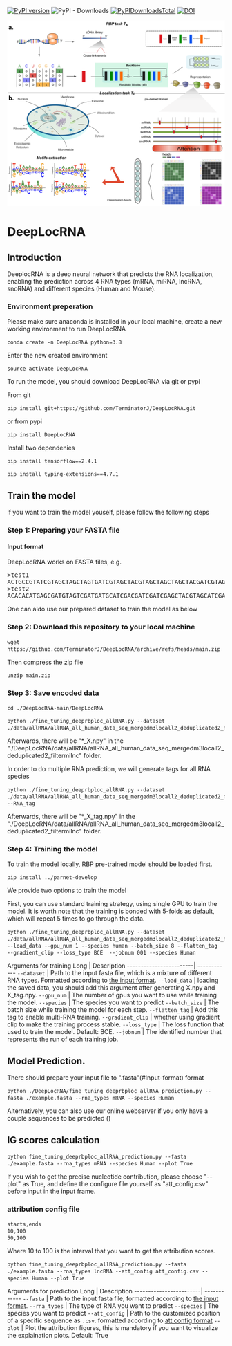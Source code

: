 [![PyPI version](https://badge.fury.io/py/DeepLocRNA.svg)](https://badge.fury.io/py/DeepLocRNA)
![PyPI - Downloads](https://img.shields.io/pypi/dm/DeepLocRNA)
[![PyPIDownloadsTotal](https://pepy.tech/badge/DeepLocRNA)](https://pepy.tech/project/DeepLocRNA)
[![DOI](https://zenodo.org/badge/DOI/10.5281/zenodo.10116380.svg)](https://doi.org/10.5281/zenodo.10116380)



![DeepLocRNA](webserver/assets/Figure1small.png)
# DeepLocRNA

## Introduction
DeeplocRNA is a deep neural network that predicts the RNA localization, enabling the prediction across 4 RNA types (mRNA, miRNA, lncRNA, snoRNA) and different species (Human and Mouse). 


### Environment preperation

Please make sure anaconda is installed in your local machine, create a new working environment to run DeepLocRNA
```
conda create -n DeepLocRNA python=3.8
```

Enter the new created environment
  
```
source activate DeepLocRNA
```


To run the model, you should download DeepLocRNA via git or pypi


From git
```
pip install git+https://github.com/TerminatorJ/DeepLocRNA.git
```
or from pypi
```
pip install DeepLocRNA
```

Install two dependenies
```
pip install tensorflow==2.4.1
```
```
pip install typing-extensions==4.7.1
```




## Train the model
if you want to train the model youself, please follow the following steps

### Step 1: Preparing your FASTA file
#### Input format
DeepLocRNA works on FASTA files, e.g.
<pre>
>test1
ACTGCCGTATCGTAGCTAGCTAGTGATCGTAGCTACGTAGCTAGCTAGCTACGATCGTAGTCAGTCGTAGTACGTCA
>test2
ACACACATGAGCGATGTAGTCGATGATGCATCGACGATCGATCGAGCTACGTAGCATCGATCGATGCATCGACGTAG
</pre>
One can aldo use our prepared dataset to train the model as below

### Step 2: Download this repository to your local machine

```
wget https://github.com/TerminatorJ/DeepLocRNA/archive/refs/heads/main.zip
```
Then compress the zip file
```
unzip main.zip
```


### Step 3: Save encoded data

```
cd ./DeepLocRNA-main/DeepLocRNA
```
  
```
python ./fine_tuning_deeprbploc_allRNA.py --dataset ./data/allRNA/allRNA_all_human_data_seq_mergedm3locall2_deduplicated2_filtermilnc.fasta  
```
Afterwards, there will be "*_X.npy" in the "./DeepLocRNA/data/allRNA/allRNA_all_human_data_seq_mergedm3locall2_deduplicated2_filtermilnc" folder.

In order to do multiple RNA prediction, we will generate tags for all RNA species
```
python ./fine_tuning_deeprbploc_allRNA.py --dataset ./data/allRNA/allRNA_all_human_data_seq_mergedm3locall2_deduplicated2_filtermilnc.fasta --RNA_tag
```
Afterwards, there will be "*_X_tag.npy" in the "./DeepLocRNA/data/allRNA/allRNA_all_human_data_seq_mergedm3locall2_deduplicated2_filtermilnc" folder.

### Step 4: Training the model

To train the model locally, RBP pre-trained model should be loaded first.
```
pip install ../parnet-develop
```

We provide two options to train the model

First, you can use standard training strategy, using single GPU to train the model. It is worth note that the training is bonded with 5-folds as default, which will repeat 5 times to go through the data.

```
python ./fine_tuning_deeprbploc_allRNA.py --dataset ./data/allRNA/allRNA_all_human_data_seq_mergedm3locall2_deduplicated2_filtermilnc.fasta --load_data --gpu_num 1 --species human --batch_size 8 --flatten_tag  --gradient_clip --loss_type BCE  --jobnum 001 --species Human
```

Arguments for training
Long                    |  Description
------------------------|  ------------
`--dataset`             |  Path to the input fasta file, which is a mixture of different RNA types. Formatted according to [the input format](#input-format).
`--load_data`           |  loading the saved data, you should add this argument after generating X.npy and X_tag.npy.
`--gpu_num`             |  The number of gpus you want to use while training the model.
`--species`             |  The species you want to predict
`--batch_size`          |  The batch size while training the model for each step.
`--flatten_tag`         |  Add this tag to enable multi-RNA training.
`--gradient_clip`       |  whether using gradient clip to make the training process stable.
`--loss_type`           |  The loss function that used to train the model. Default: BCE.
`--jobnum`              |  The identified number that represents the run of each training job.



## Model Prediction.

There should prepare your input file to ".fasta"(#Input-format) format

```
python ./DeepLocRNA/fine_tuning_deeprbploc_allRNA_prediction.py --fasta ./example.fasta --rna_types mRNA --species Human
```
Alternatively, you can also use our online webserver if you only have a couple sequences to be predicted ()

## IG scores calculation

```
python fine_tuning_deeprbploc_allRNA_prediction.py --fasta ./example.fasta --rna_types mRNA --species Human --plot True
```

If you wish to get the precise nucleotide contribution, please choose "--plot" as True, and define the configure file yourself as "att_config.csv" before input in the input frame.
### attribution config file
```
starts,ends
10,100
50,100
```
Where 10 to 100 is the interval that you want to get the attribution scores.
```
python fine_tuning_deeprbploc_allRNA_prediction.py --fasta ./example.fasta --rna_types lncRNA --att_config att_config.csv --species Human --plot True
```




Arguments for prediction
Long                    |  Description
------------------------|  ------------
`--fasta`               |  Path to the input fasta file, formatted according to [the input format](#input-format).
`--rna_types`           |  The type of RNA you want to predict
`--species`             |  The species you want to predict
`--att_config`          |  Path to the customized position of a specific sequence as `.csv`. formatted according to [att config format](#attribution-config-file)
`--plot`                |  Plot the attribution figures, this is mandatory if you want to visualize the explaination plots. Default: True










